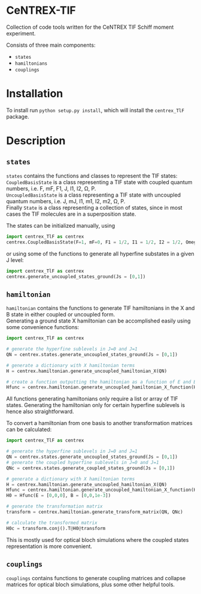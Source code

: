 # CeNTREX-TlF
 
Collection of code tools written for the CeNTREX TlF Schiff moment experiment.

Consists of three main components:
* `states`
* `hamiltonians`
* `couplings`

# Installation
To install run `python setup.py install`, which will install the `centrex_TlF` package.

# Description

## `states`
`states` contains the functions and classes to represent the TlF states:  
`CoupledBasisState` is a class representing a TlF state with coupled quantum numbers, i.e. F, mF, F1, J, I1, I2, Ω, P.  
`UncoupledBasisState` is a class representing a TlF state with uncoupled quantum numbers, i.e. J, mJ, I1, m1, I2, m2, Ω, P.  
Finally `State` is a class representing a collection of states, since in most cases the TlF molecules are in a superposition state.

The states can be initialized manually, using 
```Python
import centrex_TlF as centrex
centrex.CoupledBasisState(F=1, mF=0, F1 = 1/2, I1 = 1/2, I2 = 1/2, Omega = 0, P = 1)`
```
or using some of the functions to generate all hyperfine substates in a given J level: 
```Python
import centrex_TlF as centrex
centrex.generate_uncoupled_states_ground(Js = [0,1])
```

## `hamiltonian`
`hamiltonian` contains the functions to generate TlF hamiltonians in the X and B state in either coupled or uncoupled form.  
Generating a ground state X hamiltonian can be accomplished easily using some convenience functions:
```Python
import centrex_TlF as centrex

# generate the hyperfine sublevels in J=0 and J=1
QN = centrex.states.generate_uncoupled_states_ground(Js = [0,1])

# generate a dictionary with X hamiltonian terms
H = centrex.hamiltonian.generate_uncoupled_hamiltonian_X(QN)

# create a function outputting the hamiltonian as a function of E and B
Hfunc = centrex.hamiltonian.generate_uncoupled_hamiltonian_X_function(H)
```
All functions generating hamiltonians only require a list or array of TlF states. Generating the hamiltonian only for certain hyperfine sublevels is hence also straightforward.

To convert a hamiltonian from one basis to another transformation matrices can be calculated:
```Python
import centrex_TlF as centrex

# generate the hyperfine sublevels in J=0 and J=1
QN = centrex.states.generate_uncoupled_states_ground(Js = [0,1])
# generate the coupled hyperfine sublevels in J=0 and J=1
QNc = centrex.states.generate_coupled_states_ground(Js = [0,1])

# generate a dictionary with X hamiltonian terms
H = centrex.hamiltonian.generate_uncoupled_hamiltonian_X(QN)
Hfunc = centrex.hamiltonian.generate_uncoupled_hamiltonian_X_function(H)
H0 = Hfunc(E = [0,0,0], B = [0,0,1e-3])

# generate the transformation matrix
transform = centrex.hamiltonian.generate_transform_matrix(QN, QNc)

# calculate the transformed matrix
H0c = transform.conj().T@H0@transform
```
This is mostly used for optical bloch simulations where the coupled states representation is more convenient.

## `couplings`
`couplings` contains functions to generate coupling matrices and collapse matrices for optical bloch simulations, plus some other helpful tools.

